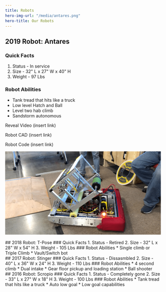 ```yaml
---
title: Robots
hero-img-url: "/media/antares.png"
hero-title: Our Robots
---
```


## 2019 Robot: Antares
### Quick Facts
1. Status - In service
2. Size - 32" L x 27" W x 40" H
3. Weight - 97 Lbs 
### Robot Abilities
* Tank tread that hits like a truck
* Low level Hatch and Ball
* Level two hab climb
* Sandstorm autonomous

Reveal Video (insert link)

Robot CAD (insert link)

Robot Code (insert link)

![2019 Robot: Antares](/media/antares.png)
<div class="divider"></div>
## 2018 Robot: T-Pose
### Quick Facts
1. Status - Retired
2. Size - 32" L x 28" W x 54" H
3. Weight - 105 Lbs 
### Robot Abilities
* Single climb or Triple Climb
* Vault/Switch bot
<div class="divider"></div>
## 2017 Robot: Stinger
### Quick Facts
1. Status - Dissasmbled
2. Size - 40" L x 36" W x 24" H
3. Weight - 110 Lbs 
### Robot Abilities
* 4 second climb
* Dual intake
* Gear floor pickup and loading station
* Ball shooter
<div class="divider"></div>
## 2016 Robot: Scropio
### Quick Facts
1. Status - Completely gone
2. Size - 33" L x 27" W x 18" H
3. Weight - 100 Lbs 
### Robot Abilities
* Tank tread that hits like a truck
* Auto low goal
* Low goal capabilities
